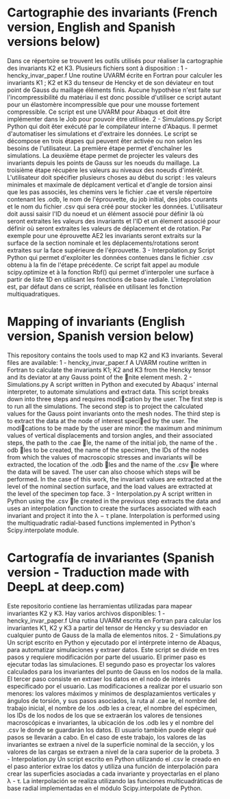 #  Cartographie des invariants (French version, English and Spanish versions below)
Dans ce répertoire se trouvent les outils utilisés pour réaliser la cartographie des invariants K2 et K3. 
Plusieurs fichiers sont à disposition :
  1 - hencky_invar_paper.f
      Une routine UVARM écrite en Fortran pour calculer les invariants K1 ; K2 et K3 du tenseur de Hencky et de son déviateur
      en tout point de Gauss du maillage éléments finis. Aucune hypothèse n'est faite sur l'incompressibilité du matériau il
      est donc possible d'utiliser ce script autant pour un élastomère incompressible que pour une mousse fortement compressible. 
      Ce script est une UVARM pour Abaqus et doit être implémenter dans le Job pour pouvoir être utilisée.
  2 - Simulations.py
      Script Python qui doit êter exécuté par le compilateur interne d'Abaqus. Il permet d'automatiser les simulations et d'extraire
      les données. Le script se décompose en trois étapes qui peuvent êter activée ou non selon les besoins de l'utilisateur. La première
      étape permet d'enchaîner les simulations. La deuxième étape permet de projecter les valeurs des invariants depuis les points de 
      Gauss sur les noeuds du maillage. La troisième étape récupère les valeurs au niveaux des noeuds d'intérêt. 
      L'utilisateur doit spécifier plusieurs choses au début du script : les valeurs minimales et maximale de déplcament vertical et
      d'angle de torsion ainsi que les pas associés, les chemins vers le fichier .cae et versle répertoire contenant les .odb, le nom
      de l'éprouvette, du job initial, des jobs courants et le nom du fichier .csv qui sera créé pour stocker les données.
      L'utilisateur doit aussi saisir l'ID du noeud et un élément associé pour définir là où seront extraites les valeurs des invariants
      et l'ID et un élement associé pour définir où seront extraites les valeurs de déplacement et de rotation. Par exemple pour une
      éprouvette AE2 les invariants seront extraits sur la surface de la section nominale et les déplacements/rotations seront extraites
      sur la face supérieure de l'éprouvette. 
  3 - Interpolation.py
      Script Python qui permet d'exploiter les données contenues dans le fichier .csv obtenu à la fin de l'étape précédente. Ce script
      fait appel au module scipy.optimize et à la fonction Rbf() qui permet d'interpoler une surface à partir de liste 1D en utilisant 
      les fonctions de base radiale. L'inteprolation est, par défaut dans ce script, réalisée en utilisant les fonction multiquadratiques.

#  Mapping of invariants (English version, Spanish version below)
This repository contains the tools used to map K2 and K3 invariants. Several files are available:
  1 - hencky_invar_paper.f
      A UVARM routine written in Fortran to calculate the invariants K1; K2 and K3 from the Hencky tensor and its
      deviator at any Gauss point of the nite element mesh.
  2 - Simulations.py
      A script written in Python and executed by Abaqus' internal interpreter, to automate simulations and extract data.
      This script breaks down into three steps and requires modication by the user. The first step is to run all the
      simulations. The second step is to project the calculated values for the Gauss point invariants onto the mesh nodes.
      The third step is to extract the data at the node of interest specied by the user. The modications to be made
      by the user are minor: the maximum and minimum values of vertical displacements and torsion angles, and their
      associated steps, the path to the .cae le, the name of the initial job, the name of the . odb les to be created, the
      name of the specimen, the IDs of the nodes from which the values of macroscopic stresses and invariants will be
      extracted, the location of the .odb les and the name of the .csv le where the data will be saved. The user can also
      choose which steps will be performed. In the case of this work, the invariant values are extracted at the level of the
      nominal section surface, and the load values are extracted at the level of the specimen top face.
  3 - Interpolation.py
      A script written in Python using the .csv le created in the previous step extracts the data and uses an interpolation
      function to create the surfaces associated with each invariant and project it into the λ − τ plane. Interpolation is
      performed using the multiquadratic radial-based functions implemented in Python's Scipy.interpolate module.

#  Cartografía de invariantes (Spanish version - Traduction made with DeepL at deep.com)
Este repositorio contiene las herramientas utilizadas para mapear invariantes K2 y K3. Hay varios archivos disponibles:
  1 - hencky_invar_paper.f
      Una rutina UVARM escrita en Fortran para calcular los invariantes K1, K2 y K3 a partir del tensor de Hencky y su
      desviador en cualquier punto de Gauss de la malla de elementos nitos.
  2 - Simulations.py
      Un script escrito en Python y ejecutado por el intérprete interno de Abaqus, para automatizar simulaciones y extraer datos.
      Este script se divide en tres pasos y requiere modificación por parte del usuario. El primer paso es ejecutar todas las simulaciones.
      El segundo paso es proyectar los valores calculados para los invariantes del punto de Gauss en los nodos de la malla. El tercer paso
      consiste en extraer los datos en el nodo de interés especificado por el usuario. Las modificaciones a realizar por el usuario son menores:
      los valores máximos y mínimos de desplazamientos verticales y ángulos de torsión, y sus pasos asociados, la ruta al .cae le, el nombre del
      trabajo inicial, el nombre de los .odb les a crear, el nombre del espécimen, los IDs de los nodos de los que se extraerán los valores de
      tensiones macroscópicas e invariantes, la ubicación de los .odb les y el nombre del .csv le donde se guardarán los datos. El usuario
      también puede elegir qué pasos se llevarán a cabo. En el caso de este trabajo, los valores de las invariantes se extraen a nivel de la
      superficie nominal de la sección, y los valores de las cargas se extraen a nivel de la cara superior de la probeta.
  3 - Interpolation.py
       Un script escrito en Python utilizando el .csv le creado en el paso anterior extrae los datos y utiliza una función de interpolación para
       crear las superficies asociadas a cada invariante y proyectarlas en el plano λ - τ. La interpolación se realiza utilizando las funciones
       multicuadráticas de base radial implementadas en el módulo Scipy.interpolate de Python.      

